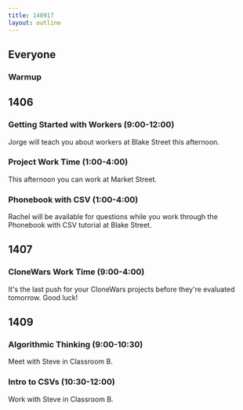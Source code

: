 ```yaml
---
title: 140917
layout: outline
---
```


## Everyone

### Warmup

## 1406

### Getting Started with Workers (9:00-12:00)

Jorge will teach you about workers at Blake Street this afternoon.

### Project Work Time (1:00-4:00)

This afternoon you can work at Market Street.

### Phonebook with CSV (1:00-4:00)

Rachel will be available for questions while you work through the Phonebook with
CSV tutorial at Blake Street.

## 1407

### CloneWars Work Time (9:00-4:00)

It's the last push for your CloneWars projects before they're evaluated tomorrow.
Good luck!

## 1409

### Algorithmic Thinking (9:00-10:30)

Meet with Steve in Classroom B.

### Intro to CSVs (10:30-12:00)

Work with Steve in Classroom B.
